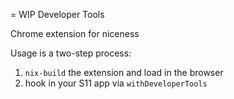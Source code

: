 = WIP Developer Tools

Chrome extension for niceness


Usage is a two-step process:
1. `nix-build` the extension and load in the browser
2. hook in your S11 app via `withDeveloperTools`
